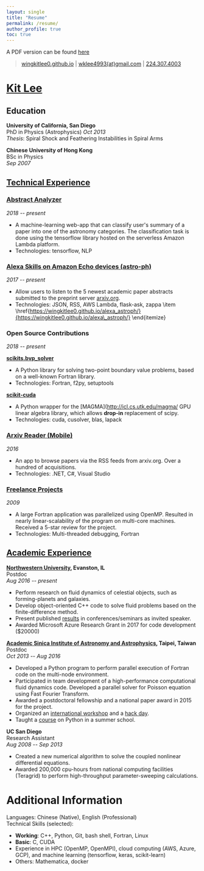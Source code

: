 ```yaml
---
layout: single
title: "Resume"
permalink: /resume/
author_profile: true
toc: true
---
```


A PDF version can be found [here](../assets/pdfs/resume_kitlee.pdf)

> [wingkitlee0.github.io](https://wingkitlee0.github.com) | 
[wklee4993(at)gmail.com](mailto:wingkitlee0@gmail.com) | 
[224.307.4003](tel:224.307.4003)

# [Kit Lee](https://wingkitlee0.github.io)

## Education
**University of California, San Diego**  
PhD in Physics (Astrophysics)
*Oct 2013*  
*Thesis*: Spiral Shock and Feathering Instabilities in Spiral Arms

**Chinese University of Hong Kong**  
BSc in Physics  
*Sep 2007*

## [Technical Experience](https://wingkitlee0.github.io/projects)

### [Abstract Analyzer](https://wingkitlee0.github.io/machinelearning)
*2018 -- present*  
- A machine-learning web-app that can classify user's summary of a paper into one of the astronomy categories. The classification task is done using the tensorflow library hosted on the serverless Amazon Lambda platform.
- Technologies: tensorflow, NLP

### [Alexa Skills on Amazon Echo devices (astro-ph)](https://www.amazon.com/gp/product/B0775WXX9P)  
*2017 -- present*  
- Allow users to listen to the 5 newest academic paper abstracts submitted to the preprint server [arxiv.org](www.arxiv.org).
- Technologies: JSON, RSS, AWS Lambda, flask-ask, zappa
		\item \href{https://wingkitlee0.github.io/alexa_astroph/}{https://wingkitlee0.github.io/alexa\_astroph/}
	\end{itemize}

### Open Source Contributions  
*2018 -- present*  

**[scikits.bvp_solver](https://github.com/wingkitlee0/scikits.bvp_solver)**  
- A Python library for solving two-point boundary value problems, based on a well-known Fortran library.
- Technologies: Fortran, f2py, setuptools

**[scikit-cuda](https://scikit-cuda.readthedocs.io/en/latest/)** 
- A Python wrapper for the [MAGMA](http://icl.cs.utk.edu/magma/ GPU linear algebra library, which allows **drop-in** replacement of scipy. 
- Technologies: cuda, cusolver, blas, lapack

### [Arxiv Reader (Mobile)](https://www.microsoft.com/en-us/store/apps/arxiv-reader/9nblggh5kb5j)
*2016*
- An app to browse papers via the RSS feeds from arxiv.org. Over a hundred of acquisitions. 
- Technologies: .NET, C#, Visual Studio

### [Freelance Projects](https://www.freelancer.com/u/quantumkit.html)
*2009*  
- A large Fortran application was parallelized using OpenMP. Resulted in nearly linear-scalability of the program on multi-core machines. Received a 5-star review for the project. 
- Technologies: Multi-threaded debugging, Fortran

## [Academic Experience](https://sites.northwestern.edu/wklee/cv)
**[Northwestern University](ciera.northwestern.edu), Evanston, IL**  
Postdoc  
*Aug 2016 -- present*  
- Perform research on fluid dynamics of celestial objects, such as forming-planets and galaxies. 
- Develop object-oriented C++ code to solve fluid problems based on the finite-difference method.
- Present published [results](https://sites.northwestern.edu/wklee/cv) in conferences/seminars as invited speaker.
- Awarded Microsoft Azure Research Grant in 2017 for code development (\$20000)

**[Academic Sinica Institute of Astronomy and Astrophysics](www.asiaa.sinica.edu.tw), Taipei, Taiwan**  
Postdoc  
*Oct 2013 -- Aug 2016*  
- Developed a Python program to perform parallel execution of Fortran code on the multi-node environment.
- Participated in team development of a high-performance computational fluid dynamics code. Developed a parallel solver for Poisson equation using Fast Fourier Transform.
- Awarded a postdoctoral fellowship and a national paper award in 2015 for the project.	
- Organized an [international workshop](http://www.eacoa.net/event/20150209/index.php) and a [hack day](http://events.asiaa.sinica.edu.tw/workshop/20151120/). 
- Taught a [course](https://github.com/wingkitlee/ASIAASummerSchool2014) on Python in a summer school.

**UC San Diego**  
Research Assistant  
*Aug 2008 -- Sep 2013*
- Created a new numerical algorithm to solve the coupled nonlinear differential equations.
- Awarded 200,000 cpu-hours from national computing facilities (Teragrid) to perform high-throughput parameter-sweeping calculations.

# Additional Information
Languages: Chinese (Native), English (Professional)  
Technical Skills (selected):  
- **Working**: C++, Python, Git, bash shell, Fortran, Linux
- **Basic**: C, CUDA
- Experience in HPC (OpenMP, OpenMPI), cloud computing (AWS, Azure, GCP), and machine learning (tensorflow, keras, scikit-learn)
- Others: Mathematica, docker

